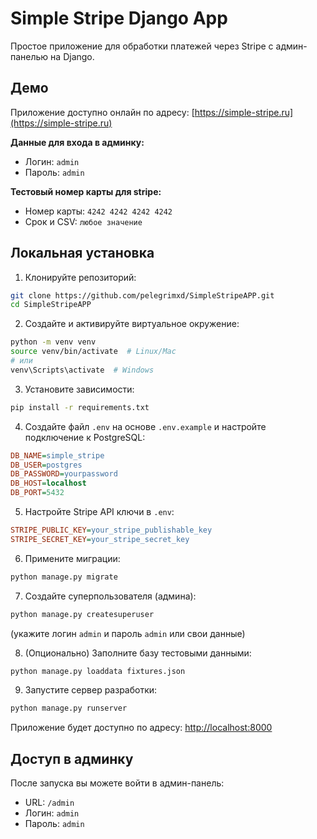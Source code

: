 # Simple Stripe Django App

Простое приложение для обработки платежей через Stripe с админ-панелью на Django.

## Демо

Приложение доступно онлайн по адресу: [https://simple-stripe.ru](https://simple-stripe.ru)

**Данные для входа в админку:**
- Логин: `admin`
- Пароль: `admin`

**Тестовый номер карты для stripe:**
- Номер карты: `4242 4242 4242 4242`
- Срок и CSV: `любое значение`

## Локальная установка

1. Клонируйте репозиторий:
```bash
git clone https://github.com/pelegrimxd/SimpleStripeAPP.git
cd SimpleStripeAPP
```

2. Создайте и активируйте виртуальное окружение:
```bash
python -m venv venv
source venv/bin/activate  # Linux/Mac
# или 
venv\Scripts\activate  # Windows
```

3. Установите зависимости:
```bash
pip install -r requirements.txt
```

4. Создайте файл `.env` на основе `.env.example` и настройте подключение к PostgreSQL:
```ini
DB_NAME=simple_stripe
DB_USER=postgres
DB_PASSWORD=yourpassword
DB_HOST=localhost
DB_PORT=5432
```

5. Настройте Stripe API ключи в `.env`:
```ini
STRIPE_PUBLIC_KEY=your_stripe_publishable_key
STRIPE_SECRET_KEY=your_stripe_secret_key
```

6. Примените миграции:
```bash
python manage.py migrate
```

7. Создайте суперпользователя (админа):
```bash
python manage.py createsuperuser
```
(укажите логин `admin` и пароль `admin` или свои данные)

8. (Опционально) Заполните базу тестовыми данными:
```bash
python manage.py loaddata fixtures.json
```

9. Запустите сервер разработки:
```bash
python manage.py runserver
```

Приложение будет доступно по адресу: [http://localhost:8000](http://localhost:8000)

## Доступ в админку

После запуска вы можете войти в админ-панель:
- URL: `/admin`
- Логин: `admin`
- Пароль: `admin`
